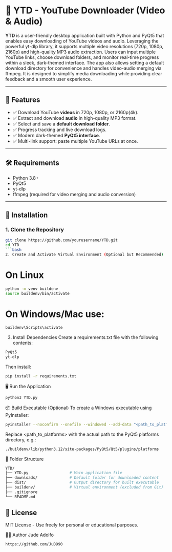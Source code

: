 # 🎥 YTD - YouTube Downloader (Video & Audio)

**YTD** is a user-friendly desktop application built with Python and PyQt5 that enables easy downloading of YouTube videos and audio. Leveraging the powerful yt-dlp library, it supports multiple video resolutions (720p, 1080p, 2160p) and high-quality MP3 audio extraction. Users can input multiple YouTube links, choose download folders, and monitor real-time progress within a sleek, dark-themed interface. The app also allows setting a default download directory for convenience and handles video-audio merging via ffmpeg. It is designed to simplify media downloading while providing clear feedback and a smooth user experience.

---

## 🚀 Features

- ✅ Download YouTube **videos** in 720p, 1080p, or 2160p(4k).
- ✅ Extract and download **audio** in high-quality MP3 format.
- ✅ Select and save a **default download folder**.
- ✅ Progress tracking and live download logs.
- ✅ Modern dark-themed **PyQt5 interface**.
- ✅ Multi-link support: paste multiple YouTube URLs at once.

---

## 🛠 Requirements

- Python 3.8+
- PyQt5
- yt-dlp
- ffmpeg (required for video merging and audio conversion)

---

## 🔧 Installation

### 1. Clone the Repository

```bash
git clone https://github.com/yourusername/YTD.git
cd YTD
```bash
2. Create and Activate Virtual Environment (Optional but Recommended)
```

# On Linux
```bash
python -m venv buildenv
source buildenv/bin/activate
```
# On Windows/Mac use:
```bash
buildenv\Scripts\activate
```

3. Install Dependencies
Create a requirements.txt file with the following contents:
```bash
PyQt5
yt-dlp
```

Then install:
```bash
pip install -r requirements.txt
```

🖥️ Run the Application
```bash
python3 YTD.py
```

📦 Build Executable (Optional)
To create a Windows executable using PyInstaller:
```bash
pyinstaller --noconfirm --onefile --windowed --add-data "<path_to_platforms>:platforms" YTD.py
```

Replace <path_to_platforms> with the actual path to the PyQt5 platforms directory, e.g.:
```bash
./buildenv/lib/python3.12/site-packages/PyQt5/Qt5/plugins/platforms
```

📁 Folder Structure
```bash
YTD/
├── YTD.py                  # Main application file
├── downloads/              # Default folder for downloaded content
├── dist/                   # Output directory for built executable
├── buildenv/               # Virtual environment (excluded from Git)
├── .gitignore
└── README.md
```

## 📃 License
MIT License - Use freely for personal or educational purposes.

🙋‍♂️ Author
Jude Adolfo
```bash
https://github.com/JuD990
```
